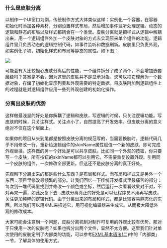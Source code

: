 ### 什么是皮肤分离

以制作一个UI窗口为例，传统制作方式大体类似这样：实例化一个容器，在容器初始化时添加各种素材，分别设置样式布局，然后增加事件监听处理逻辑。动态的逻辑和静态的布局以及样式都耦合在一个类里。皮肤分离就是把样式从逻辑中解耦出来，用一个逻辑组件外加一个皮肤对象的方式去实现原来单个组件的功能。逻辑组件里只负责动态的逻辑控制代码，如事件监听和数据刷新。皮肤里只负责外观，如实例化子项，初始化样式和布局等静态的属性。如下图：

![](55cdcff23152f.png)

可能会有人比较担心皮肤分离后的性能，一个组件拆分了成了两个，不会增加嵌套层级吗？答案是不会，因为这里的皮肤并不是显示对象。您可以把它理解为一个数据对象，存储了初始化显示列表和外观需要的特定数据。将皮肤附加到逻辑组件上的过程就是对逻辑组件应用一些列外观创建的初始化操作。

### 分离出皮肤的优势

这样做最浅显的好处是你解耦了逻辑和皮肤，写逻辑的时候，只关注逻辑功能。写皮肤的时候，只关注样式。关注点小了，自然提高了开发效率。但皮肤分离的意义绝对不仅在这个层面上。

如果你的项目从头到尾都是按照皮肤分离的规范写的，当需要换肤时，逻辑代码几乎不用修改一行，重新给逻辑组件的skinName属性赋值一个新的皮肤，即可完成外观替换。这样做的另一个好处是可以共享皮肤。比如同一个外观的按钮，你只要写一个皮肤，所有按钮的skinName都可以引用它。不需要重复设置外观。引用同一个皮肤的组件，一次修改全部更新。但这还不是皮肤分离的真正好处。

先观察下分离出来的都是些什么东西？是布局和样式。而布局和样式又是另外一个东西：项目里修改最频繁的部分。让我们回忆一下传统开发模式里最痛苦的部分：每次到一堆代码里找到并修改一个颜色或坐标，然后运行一次看看效果对不对，不对再来一遍，如此反复下去…皮肤分离真正的好处是可以让程序员不用再写皮肤，关注更加纯粹的逻辑代码。由于分离出来的布局和样式，都是比较容易静态化的东西。所以我们可以用XML来描述它，用可视化编辑器来生成它。从而极大降低外观的修改成本。

大家可能会注意到一个问题，皮肤分离机制对制作可复用的外观比较有优势。那对于只使用一次的皮肤呢？如果也拆分出两个文件，显然不太方便。这里我们针对单次使用的皮肤定制了内部类的功能，可以参考[EXML基本语法(二)](http://edn.egret.com/cn/index.php/article/index/id/506)中的「内部类」一节，了解具体的使用方式。